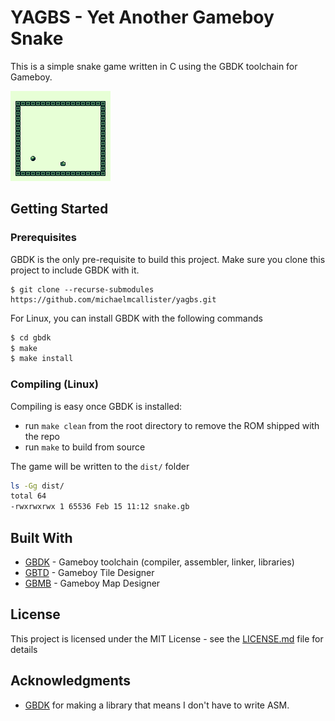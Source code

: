# YAGBS - Yet Another Gameboy Snake

This is a simple snake game written in C using the GBDK toolchain for Gameboy.

![](res/snake.gif)

## Getting Started

### Prerequisites

GBDK is the only pre-requisite to build this project. Make sure you clone this
project to include GBDK with it.
```
$ git clone --recurse-submodules https://github.com/michaelmcallister/yagbs.git
```

For Linux, you can install GBDK with the following commands
```bash
$ cd gbdk
$ make
$ make install
```

### Compiling (Linux)

Compiling is easy once GBDK is installed:

- run `make clean` from the root directory to remove the ROM shipped with the repo
- run `make` to build from source

The game will be written to the `dist/` folder

```bash
ls -Gg dist/
total 64
-rwxrwxrwx 1 65536 Feb 15 11:12 snake.gb
```

## Built With

* [GBDK](http://gbdk.sourceforge.net/) - Gameboy toolchain (compiler, assembler, linker, libraries)
* [GBTD](http://www.devrs.com/gb/hmgd/gbtd.html) - Gameboy Tile Designer 
* [GBMB](http://www.devrs.com/gb/hmgd/gbmb.html) - Gameboy Map Designer


## License

This project is licensed under the MIT License - see the [LICENSE.md](LICENSE.md) file for details

## Acknowledgments

* [GBDK](http://gbdk.sourceforge.net/) for making a library that means I don't have to write ASM.